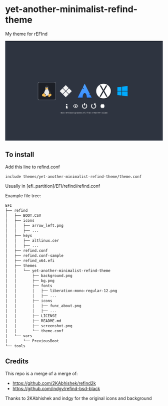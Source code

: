 # yet-another-minimalist-refind-theme
My theme for rEFInd

![theme_screenshoot](screenshot.png)

## To install

Add this line to refind.conf

```
include themes/yet-another-minimalist-refind-theme/theme.conf
```

Usually in [efi_partition]/EFI/refind/refind.conf

Example file tree:
```
EFI
├── refind
│   ├── BOOT.CSV
│   ├── icons
│   │   ├── arrow_left.png
│   │   ├── ...
│   ├── keys
│   │   ├── altlinux.cer
│   │   ├── ...
│   ├── refind.conf
│   ├── refind.conf-sample
│   ├── refind_x64.efi
│   ├── themes
│   │   └── yet-another-minimalist-refind-theme
│   │       ├── background.png
│   │       ├── bg.png
│   │       ├── fonts
│   │       │   ├── liberation-mono-regular-12.png
│   │       │   ├── ...
│   │       ├── icons
│   │       │   ├── func_about.png
│   │       │   ├── ...
│   │       ├── LICENSE
│   │       ├── README.md
│   │       ├── screenshot.png
│   │       └── theme.conf
│   └── vars
│       └── PreviousBoot
└── tools
```

## Credits
This repo is a merge of a merge of:
- https://github.com/2KAbhishek/refind2k
- https://github.com/indgy/refind-bsd-black

Thanks to 2KAbhishek and indgy for the original icons and background